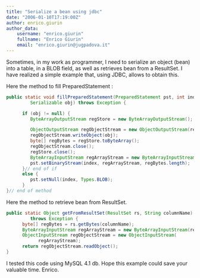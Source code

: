 ```yaml
---
title: "Serialize a bean using jdbc"
date: "2006-01-10T17:19:00Z"
author: enrico.giurin
author_data:
    username: "enrico.giurin"
    fullname: "Enrico Giurin"
    email: "enrico.giurin@jugpadova.it"
---
```

Sometimes,  in my work as programmer, I need to serialize an object (bean) into a table, in a BLOB field, as well as retrieves bean from a ResultSet.
I have realized a simple example that, using JDBC, allows to obtain this.

Here the method to fill PreparedStatement :

```java
public static void fillPreparedStatement(PreparedStatement pst, int index,
         Serializable obj) throws Exception {

      if (obj != null) {
         ByteArrayOutputStream regStore = new ByteArrayOutputStream();

         ObjectOutputStream regObjectStream = new ObjectOutputStream(regStore);
         regObjectStream.writeObject(obj);
         byte[] regBytes = regStore.toByteArray();
         regObjectStream.close();
         regStore.close();
         ByteArrayInputStream regArrayStream = new ByteArrayInputStream(regBytes);
         pst.setBinaryStream(index, regArrayStream, regBytes.length);
      }// end of if
      else {
         pst.setNull(index, Types.BLOB);
      }
}// end of method

```

Here the method to retrieve bean from ResultSet.
```java
public static Object getFromResultSet(ResultSet rs, String columnName)
         throws Exception {
      byte[] regBytes = rs.getBytes(columnName);
      ByteArrayInputStream regArrayStream = new ByteArrayInputStream(regBytes);
      ObjectInputStream regObjectStream = new ObjectInputStream(
            regArrayStream);
      return regObjectStream.readObject();
}
```
I tested this code using MySQL 4.1 db.
Hope this example could save your valuable time.
Enrico.
